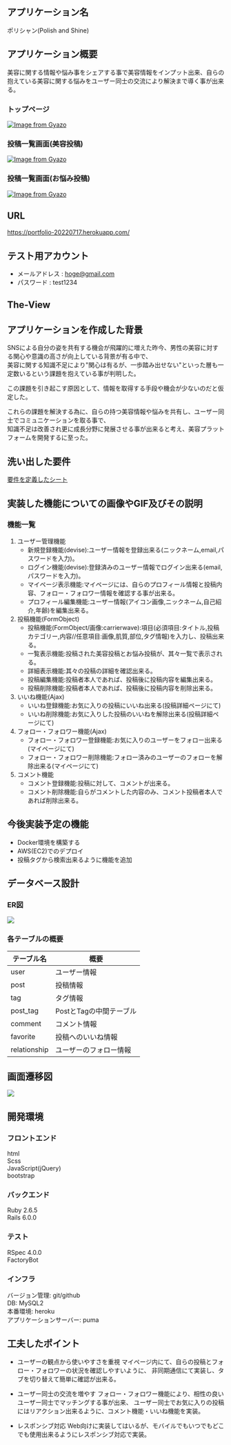 ## アプリケーション名

ポリシャン(Polish and Shine)

## アプリケーション概要

美容に関する情報や悩み事をシェアする事で美容情報をインプット出来、自らの抱えている美容に関する悩みをユーザー同士の交流により解決まで導く事が出来る。

### トップページ

[![Image from Gyazo](https://i.gyazo.com/750414a434569a39234400017b54397d.gif)](https://gyazo.com/750414a434569a39234400017b54397d)

### 投稿一覧画面(美容投稿)

[![Image from Gyazo](https://i.gyazo.com/6cf99b09a46360a06a100f8e33f5e30c.jpg)](https://gyazo.com/6cf99b09a46360a06a100f8e33f5e30c)

### 投稿一覧画面(お悩み投稿)

[![Image from Gyazo](https://i.gyazo.com/6f0b1062c565b478416a12ab2d78375a.jpg)](https://gyazo.com/6f0b1062c565b478416a12ab2d78375a)


## URL

https://portfolio-20220717.herokuapp.com/

## テスト用アカウント

- メールアドレス : hoge@gmail.com
- パスワード    : test1234

## The-View


## アプリケーションを作成した背景

SNSによる自分の姿を共有する機会が飛躍的に増えた昨今、男性の美容に対する関心や意識の高さが向上している背景が有る中で、  
美容に関する知識不足により"関心は有るが、一歩踏み出せない"といった層も一定数いるという課題を抱えている事が判明した。

この課題を引き起こす原因として、情報を取得する手段や機会が少ないのだと仮定した。

これらの課題を解決する為に、自らの持つ美容情報や悩みを共有し、ユーザー同士でコミュニケーションを取る事で、  
知識不足は改善され更に成長分野に発展させる事が出来ると考え、美容プラットフォームを開発するに至った。

## 洗い出した要件

[要件を定義したシート](https://docs.google.com/spreadsheets/d/1IWXegmBZkml6DAV7mcBG2Mi44-gABB6LbftI8qyPpSc/edit#gid=982722306)

## 実装した機能についての画像やGIF及びその説明

### 機能一覧

1. ユーザー管理機能 
    - 新規登録機能(devise):ユーザー情報を登録出来る(ニックネーム,email,パスワードを入力)。
    - ログイン機能(devise):登録済みのユーザー情報でログイン出来る(email,パスワードを入力)。
    - マイページ表示機能:マイページには、自らのプロフィール情報と投稿内容、フォロー・フォロワー情報を確認する事が出来る。
    - プロフィール編集機能:ユーザー情報(アイコン画像,ニックネーム,自己紹介,年齢)を編集出来る。
2. 投稿機能(FormObject)
    - 投稿機能(FormObject/画像:carrierwave):項目(必須項目:タイトル,投稿カテゴリー,内容//任意項目:画像,肌質,部位,タグ情報)を入力し、投稿出来る。
    - 一覧表示機能:投稿された美容投稿とお悩み投稿が、其々一覧で表示される。
    - 詳細表示機能:其々の投稿の詳細を確認出来る。
    - 投稿編集機能:投稿者本人であれば、投稿後に投稿内容を編集出来る。
    - 投稿削除機能:投稿者本人であれば、投稿後に投稿内容を削除出来る。
3. いいね機能(Ajax)
    - いいね登録機能:お気に入りの投稿にいいね出来る(投稿詳細ページにて)
    - いいね削除機能:お気に入りした投稿のいいねを解除出来る(投稿詳細ページにて)
4. フォロー・フォロワー機能(Ajax)
    - フォロー・フォロワー登録機能:お気に入りのユーザーをフォロー出来る(マイページにて)
    - フォロー・フォロワー削除機能:フォロー済みのユーザーのフォローを解除出来る(マイページにて)
5. コメント機能
    - コメント登録機能:投稿に対して、コメントが出来る。
    - コメント削除機能:自らがコメントした内容のみ、コメント投稿者本人であれば削除出来る。


## 今後実装予定の機能
- Docker環境を構築する
- AWS(EC2)でのデプロイ
- 投稿タグから検索出来るように機能を追加

## データベース設計

### ER図

![](db.png)

### 各テーブルの概要

| テーブル名        | 概要                 |
| --------------- | -------------------  |
| user            | ユーザー情報           |
| post            | 投稿情報               |
| tag             | タグ情報               |
| post_tag        | PostとTagの中間テーブル  |
| comment         | コメント情報            |
| favorite        | 投稿へのいいね情報       |
| relationship    | ユーザーのフォロー情報    |

## 画面遷移図

![](page.png)


## 開発環境

### フロントエンド

html  
Scss  
JavaScript(jQuery)  
bootstrap  

### バックエンド

Ruby 2.6.5  
Rails 6.0.0  

### テスト

RSpec 4.0.0  
FactoryBot  

### インフラ

バージョン管理: git/github  
DB: MySQL2  
本番環境: heroku  
アプリケーションサーバー: puma  

## 工夫したポイント

- ユーザーの観点から使いやすさを重視
マイページ内にて、自らの投稿とフォロー・フォロワーの状況を確認しやすいように、
非同期通信にて実装し、タブを切り替えて簡単に確認が出来る。  
  
- ユーザー同士の交流を増やす
フォロー・フォロワー機能により、相性の良いユーザー同士でマッチングする事が出来、
ユーザー同士でお気に入りの投稿にはリアクション出来るように、コメント機能・いいね機能を実装。

- レスポンシブ対応
Web向けに実装してはいるが、モバイルでもいつでもどこでも使用出来るようにレスポンシブ対応で実装。



